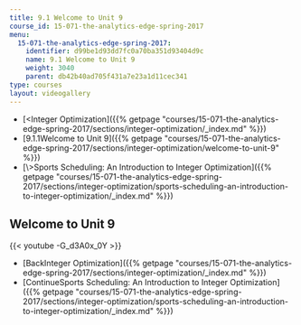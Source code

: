 ```yaml
---
title: 9.1 Welcome to Unit 9
course_id: 15-071-the-analytics-edge-spring-2017
menu:
  15-071-the-analytics-edge-spring-2017:
    identifier: d99be1d93dd7fc0a70ba351d93404d9c
    name: 9.1 Welcome to Unit 9
    weight: 3040
    parent: db42b40ad705f431a7e23a1d11cec341
type: courses
layout: videogallery
---
```

*   [<Integer Optimization]({{% getpage "courses/15-071-the-analytics-edge-spring-2017/sections/integer-optimization/_index.md" %}})
*   [9.1.1Welcome to Unit 9]({{% getpage "courses/15-071-the-analytics-edge-spring-2017/sections/integer-optimization/welcome-to-unit-9" %}})
*   [\\>Sports Scheduling: An Introduction to Integer Optimization]({{% getpage "courses/15-071-the-analytics-edge-spring-2017/sections/integer-optimization/sports-scheduling-an-introduction-to-integer-optimization/_index.md" %}})

Welcome to Unit 9
-----------------

{{< youtube -G\_d3A0x\_0Y >}}

*   [BackInteger Optimization]({{% getpage "courses/15-071-the-analytics-edge-spring-2017/sections/integer-optimization/_index.md" %}})
*   [ContinueSports Scheduling: An Introduction to Integer Optimization]({{% getpage "courses/15-071-the-analytics-edge-spring-2017/sections/integer-optimization/sports-scheduling-an-introduction-to-integer-optimization/_index.md" %}})